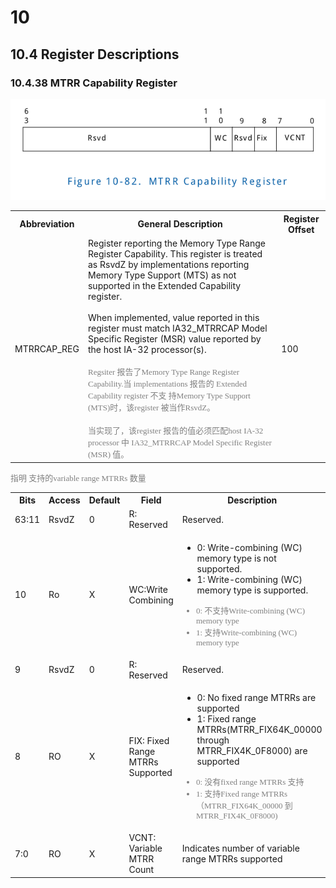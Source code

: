 # 10
## 10.4 Register Descriptions
### 10.4.38 MTRR Capability Register

![10-82](pic/10-82.png)

<table>
	<tr>
		<th>Abbreviation</th>
		<th>General Description</th>
		<th>Register Offset</th>
	</tr>
	<tr>
		<td>MTRRCAP_REG</td>
		<td>
		Register reporting the Memory Type Range Register Capability. 
		This register is treated as RsvdZ by implementations reporting
		Memory Type Support (MTS) as not supported in the Extended 
		Capability register. 
		<br/><br/>
		When implemented, value reported in this register must match 
		IA32_MTRRCAP Model Specific Register (MSR) value reported by 
		the host IA-32 processor(s).
		<br/><br/>
		<font color=gray face="黑体" size=2>
		Regsiter 报告了Memory Type Range Register Capability.当 
		implementations 报告的 Extended Capability register 不支
		持Memory Type Support (MTS)时，该register 被当作RsvdZ。
		<br/><br/>
		当实现了，该register 报告的值必须匹配host IA-32 processor 中
		IA32_MTRRCAP Model Specific Register (MSR) 值。
		</font>
		</td>
		<td>100</td>
	</tr>
</table>

<table>
	<tr>
		<th>Bits</th>
		<th>Access</th>
		<th>Default</th>
		<th>Field</th>
		<th>Description</th>
	</tr>
	<tr>
		<td>63:11</td>
		<td>RsvdZ</td>
		<td>0</td>
		<td>R: Reserved</td>
		<td>Reserved.</td>
	</tr>
	<tr>
		<td>10</td>
		<td>Ro</td>
		<td>X</td>
		<td>WC:Write Combining</td>
		<td>
			<ul>
			<li>
			0: Write-combining (WC) memory type is
			not supported.
			</li>
			<li>
			1: Write-combining (WC) memory type is
			supported.
			</li>
			</ul>
			<font color=gray face="黑体" size=2>
			<ul>
			<li>
			0: 不支持Write-combining (WC) memory type 
			</li>
			<li>
			1: 支持Write-combining (WC) memory type
			</li>
			</ul>
			</font>
		</td>
	</tr>
	<tr>
		<td>9</td>
		<td>RsvdZ</td>
		<td>0</td>
		<td>R: Reserved</td>
		<td>Reserved.</td>
	</tr>
	<tr>
		<td>8</td>
		<td>RO</td>
		<td>X</td>
		<td>FIX: Fixed Range MTRRs Supported</td>
		<td>
		<ul>
			<li>
			0: No fixed range MTRRs are supported
			</li>
			<li>
			1: Fixed range MTRRs(MTRR_FIX64K_00000 through
			MTRR_FIX4K_0F8000) are supported
			</li>
		</ul>
		<font color=gray face="黑体" size=2>
		<ul>
			<li>
			0: 没有fixed range MTRRs 支持
			</li>
			<li>
			1: 支持Fixed range MTRRs（MTRR_FIX64K_00000
			到MTRR_FIX4K_0F8000)
			</li>
		</ul>
		</font>
		</td>
	</tr>
	<tr>
		<td>7:0</td>
		<td>RO</td>
		<td>X</td>
		<td>VCNT: Variable MTRR Count</td>
		<td>
		Indicates number of variable range MTRRs
		supported
		</td>
		<font color=gray face="黑体" size=2>
		指明 支持的variable range MTRRs 数量
		</font>
	</tr>
</table>
